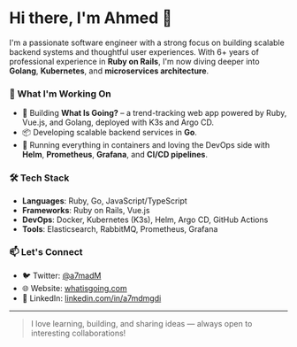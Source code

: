 # Hi there, I'm Ahmed 👋

I'm a passionate software engineer with a strong focus on building scalable backend systems and thoughtful user experiences. With 6+ years of professional experience in **Ruby on Rails**, I'm now diving deeper into **Golang**, **Kubernetes**, and **microservices architecture**. 

### 🚀 What I'm Working On
- 🔧 Building **What Is Going?** – a trend-tracking web app powered by Ruby, Vue.js, and Golang, deployed with K3s and Argo CD.
- 📦 Developing scalable backend services in **Go**.
- 🐳 Running everything in containers and loving the DevOps side with **Helm**, **Prometheus**, **Grafana**, and **CI/CD pipelines**.

### 🛠️ Tech Stack
- **Languages**: Ruby, Go, JavaScript/TypeScript
- **Frameworks**: Ruby on Rails, Vue.js
- **DevOps**: Docker, Kubernetes (K3s), Helm, Argo CD, GitHub Actions
- **Tools**: Elasticsearch, RabbitMQ, Prometheus, Grafana

### 📫 Let's Connect
- 🐦 Twitter: [@a7madM](https://twitter.com/a7madM)
- 🌐 Website: [whatisgoing.com](https://whatisgoing.com)
- 💼 LinkedIn: [linkedin.com/in/a7mdmgdi](https://www.linkedin.com/in/a7mdmgdi/)

---

> I love learning, building, and sharing ideas — always open to interesting collaborations!
